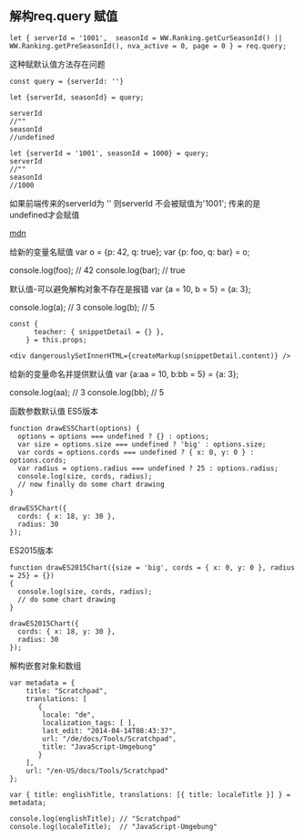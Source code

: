## 解构req.query 赋值
```
let { serverId = '1001',  seasonId = WW.Ranking.getCurSeasonId() || WW.Ranking.getPreSeasonId(), nva_active = 0, page = 0 } = req.query;
```
这种赋默认值方法存在问题

```
const query = {serverId: ''}

let {serverId, seasonId} = query;

serverId
//""
seasonId
//undefined

let {serverId = '1001', seasonId = 1000} = query;
serverId
//""
seasonId
//1000
```
如果前端传来的serverId为 '' 则serverId 不会被赋值为'1001'; 传来的是undefined才会赋值


[mdn](https://developer.mozilla.org/zh-CN/docs/Web/JavaScript/Reference/Operators/Destructuring_assignment)

给新的变量名赋值
var o = {p: 42, q: true};
var {p: foo, q: bar} = o;
 
console.log(foo); // 42 
console.log(bar); // true

默认值-可以避免解构对象不存在是报错
var {a = 10, b = 5} = {a: 3};

console.log(a); // 3
console.log(b); // 5

```
const {
      teacher: { snippetDetail = {} },
    } = this.props;

<div dangerouslySetInnerHTML={createMarkup(snippetDetail.content)} />
```

给新的变量命名并提供默认值
var {a:aa = 10, b:bb = 5} = {a: 3};

console.log(aa); // 3
console.log(bb); // 5


函数参数默认值
ES5版本
```
function drawES5Chart(options) {
  options = options === undefined ? {} : options;
  var size = options.size === undefined ? 'big' : options.size;
  var cords = options.cords === undefined ? { x: 0, y: 0 } : options.cords;
  var radius = options.radius === undefined ? 25 : options.radius;
  console.log(size, cords, radius);
  // now finally do some chart drawing
}

drawES5Chart({
  cords: { x: 18, y: 30 },
  radius: 30
});
```
ES2015版本
```
function drawES2015Chart({size = 'big', cords = { x: 0, y: 0 }, radius = 25} = {}) 
{
  console.log(size, cords, radius);
  // do some chart drawing
}

drawES2015Chart({
  cords: { x: 18, y: 30 },
  radius: 30
});
```

解构嵌套对象和数组
```
var metadata = {
    title: "Scratchpad",
    translations: [
       {
        locale: "de",
        localization_tags: [ ],
        last_edit: "2014-04-14T08:43:37",
        url: "/de/docs/Tools/Scratchpad",
        title: "JavaScript-Umgebung"
       }
    ],
    url: "/en-US/docs/Tools/Scratchpad"
};

var { title: englishTitle, translations: [{ title: localeTitle }] } = metadata;

console.log(englishTitle); // "Scratchpad"
console.log(localeTitle);  // "JavaScript-Umgebung"
```

